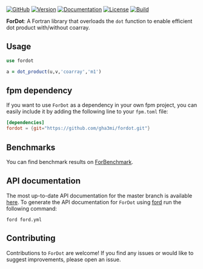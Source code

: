 [![GitHub](https://img.shields.io/badge/GitHub-ForDot-blue.svg?style=social&logo=github)](https://github.com/gha3mi/fordot)
[![Version](https://img.shields.io/github/release/gha3mi/fordot.svg)](https://github.com/gha3mi/fordot/releases/latest)
[![Documentation](https://img.shields.io/badge/ford-Documentation%20-blueviolet.svg)](https://gha3mi.github.io/fordot/)
[![License](https://img.shields.io/github/license/gha3mi/fordot?color=green)](https://github.com/gha3mi/fordot/blob/main/LICENSE)
[![Build](https://github.com/gha3mi/fordot/actions/workflows/CI_test.yml/badge.svg)](https://github.com/gha3mi/fordot/actions/workflows/CI_test.yml)


**ForDot**: A Fortran library that overloads the `dot` function to enable efficient dot product with/without coarray.

## Usage

```fortran
use fordot

a = dot_product(u,v,'coarray','m1')
```

## fpm dependency

If you want to use `ForDot` as a dependency in your own fpm project,
you can easily include it by adding the following line to your `fpm.toml` file:

```toml
[dependencies]
fordot = {git="https://github.com/gha3mi/fordot.git"}
```

## Benchmarks
You can find benchmark results on [ForBenchmark](https://github.com/gha3mi/forbenchmark/tree/main/benchmarks/dot).

## API documentation

The most up-to-date API documentation for the master branch is available
[here](https://gha3mi.github.io/fordot/).
To generate the API documentation for `ForDot` using
[ford](https://github.com/Fortran-FOSS-Programmers/ford) run the following
command:

```shell
ford ford.yml
```

## Contributing

Contributions to `ForDot` are welcome!
If you find any issues or would like to suggest improvements, please open an issue.
